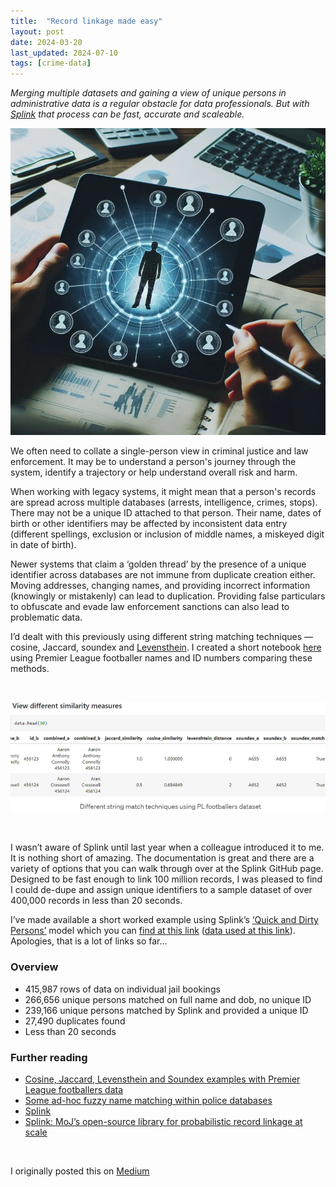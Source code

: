 ```yaml
---
title:  "Record linkage made easy"
layout: post
date: 2024-03-20
last_updated: 2024-07-10
tags: [crime-data]
---
```

_Merging multiple datasets and gaining a view of unique persons in administrative data is a regular obstacle for data professionals. But with <a href="https://moj-analytical-services.github.io/splink/index.html" target="_blank">Splink</a> that process can be fast, accurate and scaleable._

![AI image Person Link Network](/assets/images/2024-03-20-ai-image.png)

We often need to collate a single-person view in criminal justice and law enforcement. It may be to understand a person's journey through the system, identify a trajectory or help understand overall risk and harm.

When working with legacy systems, it might mean that a person's records are spread across multiple databases (arrests, intelligence, crimes, stops). There may not be a unique ID attached to that person. Their name, dates of birth or other identifiers may be affected by inconsistent data entry (different spellings, exclusion or inclusion of middle names, a miskeyed digit in date of birth).

Newer systems that claim a ‘golden thread’ by the presence of a unique identifier across databases are not immune from duplicate creation either. Moving addresses, changing names, and providing incorrect information (knowingly or mistakenly) can lead to duplication. Providing false particulars to obfuscate and evade law enforcement sanctions can also lead to problematic data.

I’d dealt with this previously using different string matching techniques — cosine, Jaccard, soundex and <a href="https://andrewpwheeler.com/2015/07/01/some-ad-hoc-fuzzy-name-matching-within-police-databases/" target="_blank">Levensthein</a>. I created a short notebook <a href="https://github.com/routineactivity/adhoc_notebooks/blob/main/splink/String_Distance_Methods.ipynb" target="_blank">here</a> using Premier League footballer names and ID numbers comparing these methods.

<br>

![Different string matching techniques](/assets/images/2024-03-20-notebook-football.png)

<br>

I wasn’t aware of Splink until last year when a colleague introduced it to me. It is nothing short of amazing. The documentation is great and there are a variety of options that you can walk through over at the Splink GitHub page. Designed to be fast enough to link 100 million records, I was pleased to find I could de-dupe and assign unique identifiers to a sample dataset of over 400,000 records in less than 20 seconds.

I’ve made available a short worked example using Splink’s <a href="https://moj-analytical-services.github.io/splink/demos/examples/duckdb/quick_and_dirty_persons.html" target="_blank">‘Quick and Dirty Persons’</a> model which you can <a href="https://github.com/routineactivity/adhoc_notebooks/blob/main/splink/Splink%20Quick%20%26%20Dirty.ipynb" target="_blank">find at this link</a> (<a href="https://github.com/routineactivity/adhoc_notebooks/blob/main/splink/data_md_jb_v2.zip" target="_blank">data used at this link</a>). Apologies, that is a lot of links so far…

### Overview

* 415,987 rows of data on individual jail bookings
* 266,656 unique persons matched on full name and dob, no unique ID
* 239,166 unique persons matched by Splink and provided a unique ID
* 27,490 duplicates found
* Less than 20 seconds

### Further reading

* <a href="https://github.com/routineactivity/adhoc_notebooks/blob/main/splink/String_Distance_Methods.ipynb" target="_blank">Cosine, Jaccard, Levensthein and Soundex examples with Premier League footballers data</a>
* <a href="https://andrewpwheeler.com/2015/07/01/some-ad-hoc-fuzzy-name-matching-within-police-databases/" target="_blank">Some ad-hoc fuzzy name matching within police databases</a>
* <a href="https://moj-analytical-services.github.io/splink/index.html" target="_blank">Splink</a>
* <a href="https://www.gov.uk/government/publications/joined-up-data-in-government-the-future-of-data-linking-methods/splink-mojs-open-source-library-for-probabilistic-record-linkage-at-scale" target="_blank">Splink: MoJ’s open-source library for probabilistic record linkage at scale</a>

<br>

I originally posted this on <a href="https://medium.com/@routineactivity85/record-linkage-and-de-duplication-c1baa0607031" target="_blank">Medium</a>
